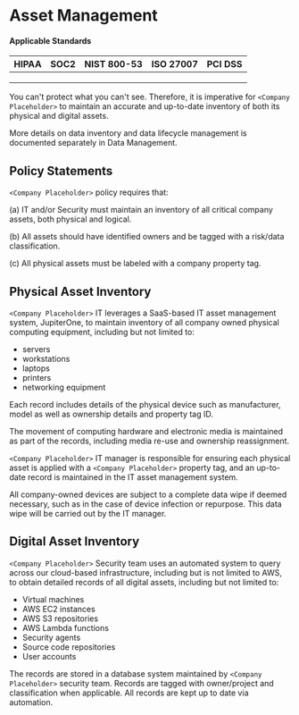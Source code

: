 # Asset Management

#### Applicable Standards

| HIPAA | SOC2 | NIST 800-53 | ISO 27007 | PCI DSS |
| ----- | ---- | ----------- | --------- | ------- |
|       |      |             |           |         |
|       |      |             |           |         |
|       |      |             |           |         |

You can't protect what you can't see. Therefore, it is imperative for `<Company Placeholder>` to maintain an accurate and up-to-date inventory of both its physical and digital assets.

More details on data inventory and data lifecycle management is documented separately in Data Management.

## Policy Statements

`<Company Placeholder>` policy requires that:

(a) IT and/or Security must maintain an inventory of all critical company assets, both physical and logical.

(b) All assets should have identified owners and be tagged with a risk/data classification.

(c) All physical assets must be labeled with a company property tag.



## Physical Asset Inventory

`<Company Placeholder>` IT leverages a SaaS-based IT asset management system, JupiterOne, to maintain inventory of all company owned physical computing equipment, including but not limited to:

* servers
* workstations
* laptops
* printers
* networking equipment

Each record includes details of the physical device such as manufacturer, model as well as ownership details and property tag ID.

The movement of computing hardware and electronic media is maintained as part of the records, including media re-use and ownership reassignment.

`<Company Placeholder>` IT manager is responsible for ensuring each physical asset is applied with a `<Company Placeholder>` property tag, and an up-to-date record is maintained in the IT asset management system.

All company-owned devices are subject to a complete data wipe if deemed necessary, such as in the case of device infection or repurpose. This data wipe will be carried out by the IT manager.



## Digital Asset Inventory

`<Company Placeholder>` Security team uses an automated system to query across our cloud-based infrastructure, including but is not limited to AWS, to obtain detailed records of all digital assets, including but not limited to:

* Virtual machines
* AWS EC2 instances
* AWS S3 repositories
* AWS Lambda functions
* Security agents
* Source code repositories
* User accounts

The records are stored in a database system maintained by `<Company Placeholder>` security team. Records are tagged with owner/project and classification when applicable. All records are kept up to date via automation.









